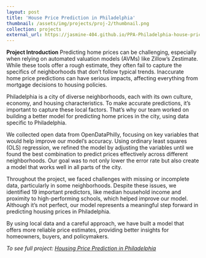 ```yaml
---
layout: post
title: 'House Price Prediction in Philadelphia'
thumbnail: /assets/img/projects/proj-2/thumbnail.png
collection: projects
external_url: https://jasmine-404.github.io/PPA-Philadelphia-house-price-prediction/
---
```

**Project Introduction**
Predicting home prices can be challenging, especially when relying on automated valuation models (AVMs) like Zillow’s Zestimate. While these tools offer a rough estimate, they often fail to capture the specifics of neighborhoods that don’t follow typical trends. Inaccurate home price predictions can have serious impacts, affecting everything from mortgage decisions to housing policies.

Philadelphia is a city of diverse neighborhoods, each with its own culture, economy, and housing characteristics. To make accurate predictions, it’s important to capture these local factors. That’s why our team worked on building a better model for predicting home prices in the city, using data specific to Philadelphia.

We collected open data from OpenDataPhilly, focusing on key variables that would help improve our model’s accuracy. Using ordinary least squares (OLS) regression, we refined the model by adjusting the variables until we found the best combination to predict prices effectively across different neighborhoods. Our goal was to not only lower the error rate but also create a model that works well in all parts of the city.

Throughout the project, we faced challenges with missing or incomplete data, particularly in some neighborhoods. Despite these issues, we identified 19 important predictors, like median household income and proximity to high-performing schools, which helped improve our model. Although it’s not perfect, our model represents a meaningful step forward in predicting housing prices in Philadelphia.

By using local data and a careful approach, we have built a model that offers more reliable price estimates, providing better insights for homeowners, buyers, and policymakers.

*To see full project: [Housing Price Prediction in Philadelphia](https://jasmine-404.github.io/PPA-Philadelphia-house-price-prediction/)*